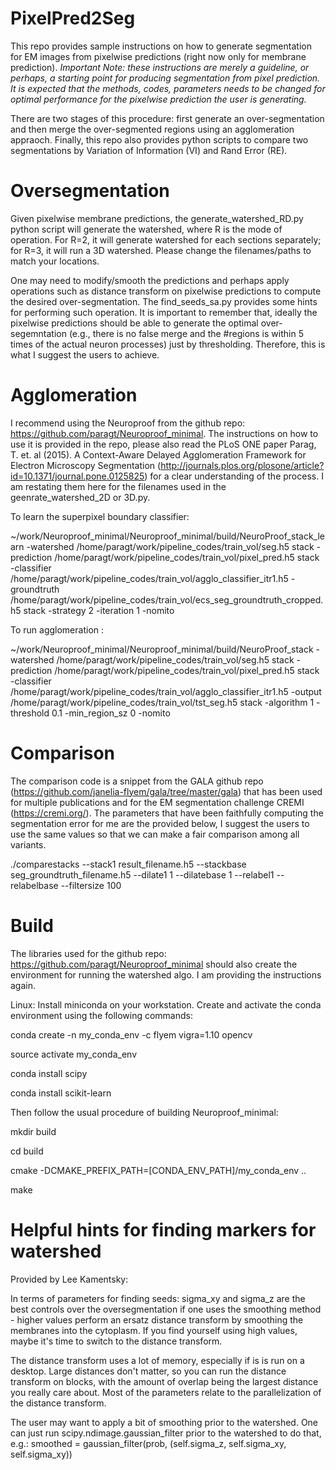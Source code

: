 # PixelPred2Seg

This repo provides sample instructions on how to generate segmentation for EM images from pixelwise predictions (right now only for membrane prediction). *Important Note: these instructions are merely a guideline, or perhaps, a starting point for producing segmentation from pixel prediction. It is expected that the methods, codes, parameters needs to be changed for optimal performance for the pixelwise prediction the user is generating.*

There are two stages of this procedure: first generate an over-segmentation and then merge the over-segmented regions using an agglomeration appraoch. Finally, this repo also provides python scripts to compare two segmentations by Variation of Information (VI) and Rand Error (RE).

# Oversegmentation

Given pixelwise membrane predictions, the generate_watershed_RD.py python script will generate the watershed, where R is the mode of operation. For R=2, it will generate watershed for each sections separately; for R=3, it will run a 3D watershed. Please change the filenames/paths to match your locations.

One may need to modify/smooth the predictions and perhaps apply operations such as distance transform on pixelwise predictions to compute the desired over-segmentation. The find_seeds_sa.py provides some hints for performing such operation. It is important to remember that, ideally the pixelwise predictions should be able to generate the optimal over-segemntation (e.g., there is no false merge and the #regions is within 5 times of the actual neuron processes) just by thresholding. Therefore, this is what I suggest the users to achieve.


# Agglomeration

I recommend using the Neuroproof from the github repo: https://github.com/paragt/Neuroproof_minimal. The instructions on how to use it is provided in the repo, please also read the PLoS ONE paper Parag, T. et. al (2015). A Context-Aware Delayed Agglomeration Framework for Electron Microscopy Segmentation (http://journals.plos.org/plosone/article?id=10.1371/journal.pone.0125825) for a clear understanding of the process. I am restating them here for the filenames used in the geenrate_watershed_2D or 3D.py. 

To learn the superpixel boundary classifier: 

~/work/Neuroproof_minimal/Neuroproof_minimal/build/NeuroProof_stack_learn -watershed /home/paragt/work/pipeline_codes/train_vol/seg.h5  stack -prediction /home/paragt/work/pipeline_codes/train_vol/pixel_pred.h5  stack -classifier /home/paragt/work/pipeline_codes/train_vol/agglo_classifier_itr1.h5  -groundtruth /home/paragt/work/pipeline_codes/train_vol/ecs_seg_groundtruth_cropped.h5  stack -strategy 2  -iteration 1 -nomito 

To run agglomeration :

~/work/Neuroproof_minimal/Neuroproof_minimal/build/NeuroProof_stack -watershed /home/paragt/work/pipeline_codes/train_vol/seg.h5  stack -prediction /home/paragt/work/pipeline_codes/train_vol/pixel_pred.h5  stack -classifier /home/paragt/work/pipeline_codes/train_vol/agglo_classifier_itr1.h5  -output /home/paragt/work/pipeline_codes/train_vol/tst_seg.h5 stack -algorithm 1  -threshold 0.1 -min_region_sz 0 -nomito

# Comparison

The comparison code is a snippet from the GALA github repo (https://github.com/janelia-flyem/gala/tree/master/gala) that has been used for multiple publications and for the EM segmentation challenge CREMI (https://cremi.org/). The parameters that have been faithfully computing the segmentation error for me are the provided below, I suggest the users to use the same values so that we can make a fair comparison among all variants. 

 ./comparestacks --stack1 result_filename.h5  --stackbase seg_groundtruth_filename.h5 --dilate1 1 --dilatebase 1 --relabel1 --relabelbase --filtersize 100


# Build

The libraries used for the github repo: https://github.com/paragt/Neuroproof_minimal should also create the environment for running the watershed algo. I am providing the instructions again.

Linux: Install miniconda on your workstation. Create and activate the conda environment using the following commands:

  conda create -n my_conda_env -c flyem vigra=1.10 opencv 

  source activate my_conda_env
  
  conda install scipy
  
  conda install scikit-learn

Then follow the usual procedure of building Neuroproof_minimal:

  mkdir build
 
  cd build

  cmake -DCMAKE_PREFIX_PATH=[CONDA_ENV_PATH]/my_conda_env ..

  make
  
  
  
# Helpful hints for finding markers for watershed

Provided by Lee Kamentsky:

In terms of parameters for finding seeds:
sigma_xy and sigma_z are the best controls over the oversegmentation if one uses the smoothing method - higher values perform an ersatz distance transform by smoothing the membranes into the cytoplasm. If you find yourself using high values, maybe it's time to switch to the distance transform.

The distance transform uses a lot of memory, especially if is is run on a desktop. Large distances don't matter, so you can run the distance transform on blocks, with the amount of overlap being the largest distance you really care about. Most of the parameters relate to the parallelization of the distance transform.

The user may want to apply a bit of smoothing prior to the watershed. One can just run scipy.ndimage.gaussian_filter prior to the watershed to do that, e.g.: smoothed = gaussian_filter(prob, (self.sigma_z, self.sigma_xy, self.sigma_xy))
